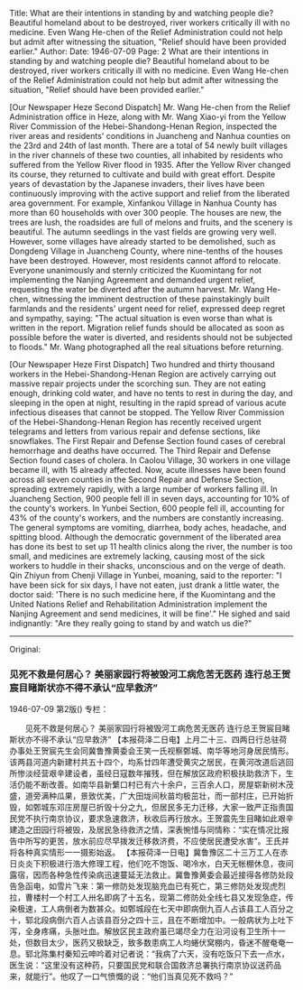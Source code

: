 Title: What are their intentions in standing by and watching people die? Beautiful homeland about to be destroyed, river workers critically ill with no medicine. Even Wang He-chen of the Relief Administration could not help but admit after witnessing the situation, "Relief should have been provided earlier."
Author:
Date: 1946-07-09
Page: 2
What are their intentions in standing by and watching people die?
Beautiful homeland about to be destroyed, river workers critically ill with no medicine.
Even Wang He-chen of the Relief Administration could not help but admit after witnessing the situation, "Relief should have been provided earlier."

[Our Newspaper Heze Second Dispatch] Mr. Wang He-chen from the Relief Administration office in Heze, along with Mr. Wang Xiao-yi from the Yellow River Commission of the Hebei-Shandong-Henan Region, inspected the river areas and residents' conditions in Juancheng and Nanhua counties on the 23rd and 24th of last month. There are a total of 54 newly built villages in the river channels of these two counties, all inhabited by residents who suffered from the Yellow River flood in 1935. After the Yellow River changed its course, they returned to cultivate and build with great effort. Despite years of devastation by the Japanese invaders, their lives have been continuously improving with the active support and relief from the liberated area government. For example, Xinfankou Village in Nanhua County has more than 60 households with over 300 people. The houses are new, the trees are lush, the roadsides are full of melons and fruits, and the scenery is beautiful. The autumn seedlings in the vast fields are growing very well. However, some villages have already started to be demolished, such as Dongdeng Village in Juancheng County, where nine-tenths of the houses have been destroyed. However, most residents cannot afford to relocate. Everyone unanimously and sternly criticized the Kuomintang for not implementing the Nanjing Agreement and demanded urgent relief, requesting the water be diverted after the autumn harvest. Mr. Wang He-chen, witnessing the imminent destruction of these painstakingly built farmlands and the residents' urgent need for relief, expressed deep regret and sympathy, saying: "The actual situation is even worse than what is written in the report. Migration relief funds should be allocated as soon as possible before the water is diverted, and residents should not be subjected to floods." Mr. Wang photographed all the real situations before returning.

[Our Newspaper Heze First Dispatch] Two hundred and thirty thousand workers in the Hebei-Shandong-Henan Region are actively carrying out massive repair projects under the scorching sun. They are not eating enough, drinking cold water, and have no tents to rest in during the day, and sleeping in the open at night, resulting in the rapid spread of various acute infectious diseases that cannot be stopped. The Yellow River Commission of the Hebei-Shandong-Henan Region has recently received urgent telegrams and letters from various repair and defense sections, like snowflakes. The First Repair and Defense Section found cases of cerebral hemorrhage and deaths have occurred. The Third Repair and Defense Section found cases of cholera. In Caolou Village, 30 workers in one village became ill, with 15 already affected. Now, acute illnesses have been found across all seven counties in the Second Repair and Defense Section, spreading extremely rapidly, with a large number of workers falling ill. In Juancheng Section, 900 people fell ill in seven days, accounting for 10% of the county's workers. In Yunbei Section, 600 people fell ill, accounting for 43% of the county's workers, and the numbers are constantly increasing. The general symptoms are vomiting, diarrhea, body aches, headache, and spitting blood. Although the democratic government of the liberated area has done its best to set up 11 health clinics along the river, the number is too small, and medicines are extremely lacking, causing most of the sick workers to huddle in their shacks, unconscious and on the verge of death. Qin Zhiyun from Chenji Village in Yunbei, moaning, said to the reporter: "I have been sick for six days, I have not eaten, just drank a little water, the doctor said: 'There is no such medicine here, if the Kuomintang and the United Nations Relief and Rehabilitation Administration implement the Nanjing Agreement and send medicines, it will be fine'." He sighed and said indignantly: "Are they really going to stand by and watch us die?"



<hr /> 

Original: 


### 见死不救是何居心？  美丽家园行将被毁河工病危苦无医药  连行总王贺宸目睹斯状亦不得不承认“应早救济”

1946-07-09
第2版()
专栏：

　　见死不救是何居心？
    美丽家园行将被毁河工病危苦无医药
    连行总王贺宸目睹斯状亦不得不承认“应早救济”
    【本报荷泽二日电】上月二十三、四两日行总驻荷办事处王贺宸先生会同冀鲁豫黄委会王笑一氏视察鄄城、南华等地河身居民情形。该两县河道内新建村共五十四个，均系廿四年遭受黄灾之居民，在黄河改道后逃回所惨淡经营艰辛建设者，虽经日寇数年摧残，但在解放区政府积极扶助救济下，生活仍能不断改善。如南华县新蘩口村已有六十余户，三百余人口，房屋崭新树木茂盛，道旁满种瓜果，景致优美，广大田垅间秋苗均极茁壮，而一部村庄，已开始折毁，如鄄城东邓庄房屋已折毁十分之九，但居民多无力迁移，大家一致严正指责国民党不执行南京协议，要求急速救济，秋收后再行放水。王贺震先生目睹如此艰辛建造之田园行将被毁，及居民急待救济之情，深表惋惜与同情称：“实在情况比报告中所写的更苦，放水前应尽早拨发迁移救济费，不应使居民遭受水害”。王氏并将各种真实情形一一摄影始返。
    【本报荷泽一日电】冀鲁豫区二十三万工人在赤日炎炎下积极进行浩大修理工程，他们吃不饱饭、喝冷水，白天无帐棚休息，夜间露宿，因而各种急性传染病迅速蔓延无法救止。冀鲁豫黄委会最近接得各修防处段告急函电，如雪片飞来：第一修防处发现脑充血已有死亡，第三修防处发现虎烈拉，曹楼村一个村工人卅名即病了十五名，现第二修防处全线七县又发现急症，传染极速，工人病倒者为数甚众。如鄄城段在七天中即病倒九百人占该县工人百分之十，郓北段病倒六百人占该县百分之四十三，且在不断增加中。一般病状为上吐下泻，全身疼痛，头胀吐血。解放区民主政府虽已竭尽全力在沿河设有卫生所十一处，但数目太少，医药又极缺乏，致多数患病工人均蜷伏窝棚内，昏迷不醒奄奄一息。郓北陈集村秦知云呻吟着对记者说：“我病了六天，没有吃饭只下去一点水，医生说：“这里没有这种药，只要国民党和联合国救济总署执行南京协议送药品来，就能行”。他叹了一口气愤慨的说：“他们当真见死不救吗？”
